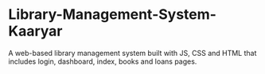 # Library-Management-System-Kaaryar
A web-based library management system built with JS, CSS and HTML that includes login, dashboard, index, books and loans pages. 
